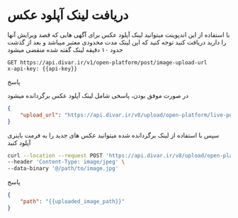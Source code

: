 # دریافت لینک آپلود عکس

با استفاده از این اندپوینت میتوانید لینک آپلود عکس برای آگهی هایی که قصد ویرایش آنها را دارید دریافت کنید
توجه کنید که این لینک مدت محدودی معتبر میباشد و بعد از گذشت حدود ۱۰ دقیقه لینک گفته شده منقضی میشود
<br />
```http request
GET https://api.divar.ir/v1/open-platform/post/image-upload-url
x-api-key: {{api-key}}
```

پاسخ

در صورت موفق بودن، پاسخی شامل لینک آپلود عکس برگردانده میشود


```json
{
    "upload_url": "https://api.divar.ir/v8/upload/open-platform/live-post-image/<token>"
}
```

سپس با استفاده از لینک برگردانده شده میتوانید عکس های جدید را به فرمت باینری آپلود کنید

```bash
curl --location --request POST 'https://api.divar.ir/v8/upload/open-platform/live-post-image/<token>' \
--header 'Content-Type: image/jpeg' \
--data-binary '@/path/to/image.jpg'
```

پاسخ
```json
{
    "path": "{{uploaded_image_path}}"
}
```
